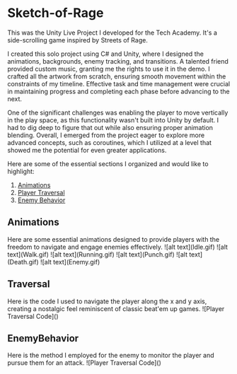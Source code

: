 # Sketch-of-Rage
This was the Unity Live Project I developed for the Tech Academy. It's a side-scrolling game inspired by Streets of Rage.

I created this solo project using C# and Unity, where I designed the animations, backgrounds, enemy tracking, and transitions. A talented friend provided custom music, granting me the rights to use it in the demo. I crafted all the artwork from scratch, ensuring smooth movement within the constraints of my timeline. Effective task and time management were crucial in maintaining progress and completing each phase before advancing to the next.

One of the significant challenges was enabling the player to move vertically in the play space, as this functionality wasn't built into Unity by default. I had to dig deep to figure that out while also ensuring proper animation blending. Overall, I emerged from the project eager to explore more advanced concepts, such as coroutines, which I utilized at a level that showed me the potential for even greater applications.


Here are some of the essential sections I organized and would like to highlight:

1. [Animations](#Animations)
2. [Player Traversal](#Traversal)
3. [Enemy Behavior](#EnemyBehavior)

## Animations <a name="Animations">
<body>Here are some essential animations designed to provide players with the freedom to navigate and engage enemies effectively.
![alt text](Idle.gif)
![alt text](Walk.gif)
![alt text](Running.gif)
![alt text](Punch.gif)
![alt text](Death.gif)
![alt text](Enemy.gif)
</body>

## Traversal 
<body> 
Here is the code I used to navigate the player along the x and y axis, creating a nostalgic feel reminiscent of classic beat'em up games.
![Player Traversal Code](<img/Player_Movement.png>)
</body>


## EnemyBehavior 
<body>
Here is the method I employed for the enemy to monitor the player and pursue them for an attack.
![Player Traversal Code](<img/Player_Movement.png>)
</body>